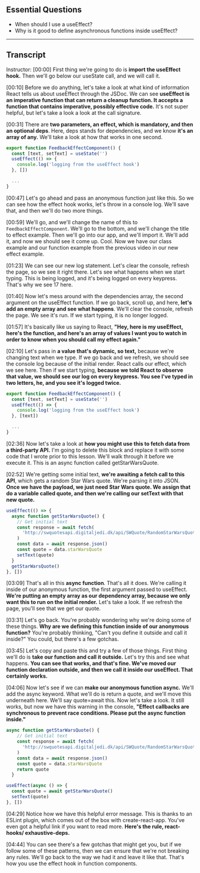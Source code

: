 ## Essential Questions

- When should I use a useEffect?
- Why is it good to define asynchronous functions inside useEffect?

---

## Transcript
Instructor: [00:00] First thing we're going to do is **import the useEffect hook.** Then we'll go below our useState call, and we will call it.

[00:10] Before we do anything, let's take a look at what kind of information React tells us about useEffect through the JSDoc. We can see **useEffect is an imperative function that can return a cleanup function. It accepts a function that contains imperative, possibly effective code.** It's not super helpful, but let's take a look a look at the call signature.

[00:31] There are **two parameters, an effect, which is mandatory, and then an optional deps**. Here, deps stands for dependencies, and we know **it's an array of any.** We'll take a look at how that works in one second.

```js
export function FeedbackEffectComponent() {
  const [text, setText] = useState('')
  useEffect(() => {
    console.log('logging from the useEffect hook')
  }, [])

  ...
}
```

[00:47] Let's go ahead and pass an anonymous function just like this. So we can see how the effect hook works, let's throw in a console log. We'll save that, and then we'll do two more things.

[00:59] We'll go, and we'll change the name of this to `FeedbackEffectComponent`. We'll go to the bottom, and we'll change the title to effect example. Then we'll go into our app, and we'll import it. We'll add it, and now we should see it come up. Cool. Now we have our class example and our function example from the previous video in our new effect example.

[01:23] We can see our new log statement. Let's clear the console, refresh the page, so we see it right there. Let's see what happens when we start typing. This is being logged, and it's being logged on every keypress. That's why we see 17 here.

[01:40] Now let's mess around with the dependencies array, the second argument on the useEffect function. If we go back, scroll up, and here, **let's add an empty array and see what happens**. We'll clear the console, refresh the page. We see it's run. If we start typing, it is no longer logged.

[01:57] It's basically like us saying to React, **"Hey, here is my useEffect, here's the function, and here's an array of values I want you to watch in order to know when you should call my effect again."**

[02:10] Let's pass in **a value that's dynamic, so text,** because we're changing text when we type. If we go back and we refresh, we should see the console log because of the initial render. React calls our effect, which we see here. Then if we start typing, **because we told React to observe that value, we should see our log on every keypress. You see I've typed in two letters, he, and you see it's logged twice.**

```js
export function FeedbackEffectComponent() {
  const [text, setText] = useState('')
  useEffect(() => {
    console.log('logging from the useEffect hook')
  }, [text])

  ...
}
```

[02:36] Now let's take a look at **how you might use this to fetch data from a third-party API.** I'm going to delete this block and replace it with some code that I wrote prior to this lesson. We'll walk through it before we execute it. This is an async function called getStarWarsQuote.

[02:52] We're getting some initial text, **we're awaiting a fetch call to this API**, which gets a random Star Wars quote. We're parsing it into JSON. **Once we have the payload, we just need Star Wars quote. We assign that do a variable called quote, and then we're calling our setText with that new quote.**

```js
useEffect(() => {
  async function getStarWarsQuote() {
    // Get initial text
    const response = await fetch(
      'http://swquotesapi.digitaljedi.dk/api/SWQuote/RandomStarWarsQuote'
    )
    const data = await response.json()
    const quote = data.starWarsQuote
    setText(quote)
  }
  getStarWarsQuote()
}, [])
```

[03:09] That's all in this **async function**. That's all it does. We're calling it inside of our anonymous function, the first argument passed to useEffect. **We're putting an empty array as our dependency array, because we only want this to run on the initial render.** Let's take a look. If we refresh the page, you'll see that we get our quote.

[03:31] Let's go back. You're probably wondering why we're doing some of these things. **Why are we defining this function inside of our anonymous function?** You're probably thinking, "Can't you define it outside and call it inside?" You could, but there's a few gotchas.

[03:45] Let's copy and paste this and try a few of those things. First thing we'll do is **take our function and call it outside.** Let's try this and see what happens. **You can see that works, and that's fine. We've moved our function declaration outside, and then we call it inside our useEffect. That certainly works.**

[04:06] Now let's see if we can **make our anonymous function async.** We'll add the async keyword. What we'll do is return a quote, and we'll move this underneath here. We'll say quote=await this. Now let's take a look. It still works, but now we have this warning in the console, **"Effect callbacks are synchronous to prevent race conditions. Please put the async function inside."**

```js
async function getStarWarsQuote() {
    // Get initial text
    const response = await fetch(
      'http://swquotesapi.digitaljedi.dk/api/SWQuote/RandomStarWarsQuote'
    )
    const data = await response.json()
    const quote = data.starWarsQuote
    return quote
  }

useEffect(async () => {
  const quote = await getStarWarsQuote()
  setText(quote)
}, [])
```

[04:29] Notice how we have this helpful error message. This is thanks to an ESLint plugin, which comes out of the box with create-react-app. You've even got a helpful link if you want to read more. **Here's the rule, react-hooks/ exhaustive-deps.**

[04:44] You can see there's a few gotchas that might get you, but if we follow some of these patterns, then we can ensure that we're not breaking any rules. We'll go back to the way we had it and leave it like that. That's how you use the effect hook in function components.

